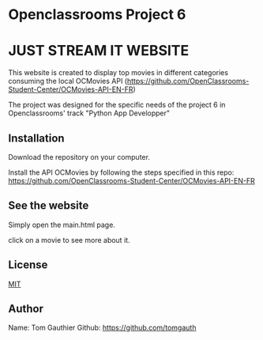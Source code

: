 # Openclassrooms Project 6
# JUST STREAM IT WEBSITE

This website is created to display top movies in different categories consuming the local OCMovies API (https://github.com/OpenClassrooms-Student-Center/OCMovies-API-EN-FR)

The project was designed for the specific needs of the project 6 in Openclassrooms' track "Python App Developper"

## Installation

Download the repository on your computer.

Install the API OCMovies by following the steps specified in this repo:
https://github.com/OpenClassrooms-Student-Center/OCMovies-API-EN-FR


## See the website

Simply open the main.html page.

click on a movie to see more about it.

## License
[MIT](https://choosealicense.com/licenses/mit/)

## Author
Name: Tom Gauthier
Github: https://github.com/tomgauth
